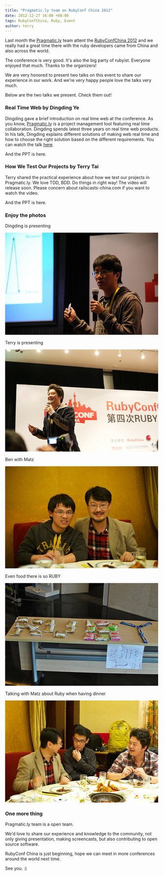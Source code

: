 ```yaml
---
title: "Pragmatic.ly team on RubyConf China 2012"
date: 2012-12-27 16:00 +08:00
tags: RubyConfChina, Ruby, Event
author: terry
---
```


Last month the [Pragmatic.ly](https://pragmatic.ly) team attent the [RubyConfChina 2012](http://rubyconfchina.org) and we really had a great time there with the ruby developers came from China and also across the world.

The conference is very good. It's also the big party of rubyist. Everyone enjoyed that much. Thanks to the organizers!

We are very honored to present two talks on this event to share our experience in our work. And we're very happy people love the talks very much.

Below are the two talks we present. Check them out!

### Real Time Web by Dingding Ye ###

Dingding gave a brief introduction on real time web at the conference. As you know, [Pragmatic.ly](https://pragmatic.ly) is a project management tool featuring real time collaboration. Dingding spends latest three years on real time web products. In his talk, Dingding explains different solutions of making web real time and how to choose the right solution based on the different requirements. You can watch the talk [here](http://railscast-china.com/episodes/rubyconf-2012-yedingding).

And the PPT is here.

<script async class="speakerdeck-embed" data-id="a8fa0b60139201303b7512313d053576" data-ratio="1.33333333333333" src="//speakerdeck.com/assets/embed.js"></script>

### How We Test Our Projects by Terry Tai ###

Terry shared the practical experience about how we test our projects in Pragmatic.ly. We love TDD, BDD. Do things in right way! The video will release soon. Please concern about railscasts-china.com if you want to watch the video.

And the PPT is here.

<script async class="speakerdeck-embed" data-id="19e1abe013ca0130bc90123138154481" data-ratio="1.2518337408313" src="//speakerdeck.com/assets/embed.js"></script>

### Enjoy the photos ###

Dingding is presenting

![Dingding is Presenting](/images/the-presentations-we-made-on-rubyconfchina-20/dingding-presenting.jpg)

Terry is presenting

![Terry is presenting](/images/the-presentations-we-made-on-rubyconfchina-20/terry-presenting.jpg)

Ben with Matz

![Ben with Matz](/images/the-presentations-we-made-on-rubyconfchina-20/ben-matz.jpg)

Even food there is so RUBY

![RUBY food](/images/the-presentations-we-made-on-rubyconfchina-20/ruby-food.jpg)

Talking with Matz about Ruby when having dinner

![Dinner Talk](/images/the-presentations-we-made-on-rubyconfchina-20/dinner-talk.jpg)

### One more thing ###

Pragmatic.ly team is a open team.

We'd love to share our experience and knowledge to the community, not only giving presentation, making screencasts, but also contributing to open source software.

RubyConf China is just beginning, hope we can meet in more conferences around the world next time.

See you. :)
